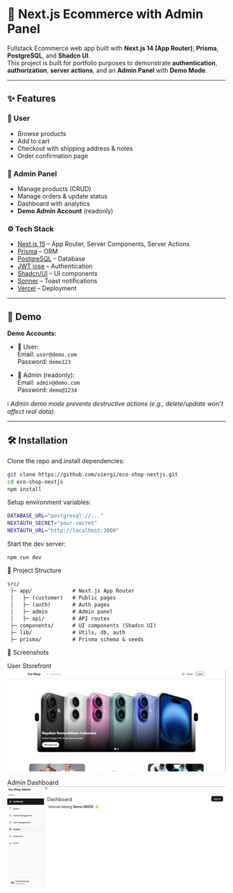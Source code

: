 # 🛒 Next.js Ecommerce with Admin Panel

Fullstack Ecommerce web app built with **Next.js 14 (App Router)**, **Prisma**, **PostgreSQL**, and **Shadcn UI**.  
This project is built for portfolio purposes to demonstrate **authentication**, **authorization**, **server actions**, and an **Admin Panel** with **Demo Mode**.

---

## ✨ Features

### 👤 User

- Browse products
- Add to cart
- Checkout with shipping address & notes
- Order confirmation page

### 🔐 Admin Panel

- Manage products (CRUD)
- Manage orders & update status
- Dashboard with analytics
- **Demo Admin Account** (readonly)

### ⚙️ Tech Stack

- [Next.js 15](https://nextjs.org/) – App Router, Server Components, Server Actions
- [Prisma](https://www.prisma.io/) – ORM
- [PostgreSQL](https://www.postgresql.org/) – Database
- [JWT jose](https://www.npmjs.com/package/jose) – Authentication
- [Shadcn/UI](https://ui.shadcn.com/) – UI components
- [Sonner](https://sonner.emilkowal.ski/) – Toast notifications
- [Vercel](https://vercel.com/) – Deployment

---

## 🚀 Demo

<!-- 🌐 [Live Demo](https://your-demo-url.com) -->

**Demo Accounts:**

- 👤 User:  
  Email: `user@demo.com`  
  Password: `demo123`

- 🔑 Admin (readonly):  
  Email: `admin@demo.com`  
  Password: `demo@1234`

ℹ️ _Admin demo mode prevents destructive actions (e.g., delete/update won’t affect real data)._

---

## 🛠️ Installation

Clone the repo and install dependencies:

```bash
git clone https://github.com/viergi/eco-shop-nextjs.git
cd eco-shop-nextjs
npm install
```

Setup environment variables:

```bash
DATABASE_URL="postgresql://..."
NEXTAUTH_SECRET="your-secret"
NEXTAUTH_URL="http://localhost:3000"
```

Start the dev server:

```
npm run dev
```

📂 Project Structure

```
src/
 ├─ app/             # Next.js App Router
 │   ├─ (customer)   # Public pages
 │   ├─ (auth)       # Auth pages
 │   ├─ admin        # Admin panel
 │   ├─ api/         # API routes
 ├─ components/      # UI components (Shadcn UI)
 ├─ lib/             # Utils, db, auth
 ├─ prisma/          # Prisma schema & seeds
```

📸 Screenshots

User Storefront
![Storefront](./public/store-front.png)

Admin Dashboard
![Storefront](./public/admin-dashboard.png)
